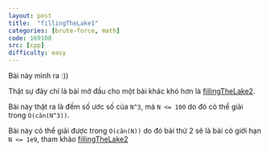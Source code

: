 ```yaml
---
layout: post
title:  "fillingTheLake1"
categories: [brute-force, math]
code: 169108
src: [cpp]
difficulty: easy
---
```


Bài này mình ra :))

Thật sự đây chỉ là bài mở đầu cho một bài khác khó hơn là [fillingTheLake2](https://vnspoj.github.io/code-learn/?q=fillingTheLake2).

Bài này thật ra là đếm số ước số của `N^3`, mà `N <= 100` do đó có thể giải trong `O(căn(N^3))`.

Bài này có thể giải được trong `O(căn(N))` do đó bài thứ 2 sẽ là bài có giới hạn `N <= 1e9`, tham khảo [fillingTheLake2](https://vnspoj.github.io/code-learn/?q=fillingTheLake2)
